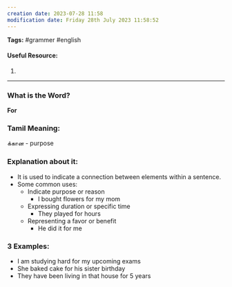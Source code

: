 ```yaml
---
creation date: 2023-07-28 11:58
modification date: Friday 28th July 2023 11:58:52
---
```


**Tags:** #grammer #english 

#### Useful Resource:
1. []()

--------------------------------------

### What is the Word?

**For**


### Tamil Meaning:

க்கான - purpose

### Explanation about it:

* It is used to indicate a connection between elements within a sentence.
* Some common uses:
	* Indicate purpose or reason
		* I bought flowers for my mom
	* Expressing duration or specific time
		* They played for hours
	* Representing a favor or benefit
		* He did it for me

### 3 Examples:

* I am studying hard for my upcoming exams
* She baked cake for his sister birthday
* They have been living in that house for 5 years


